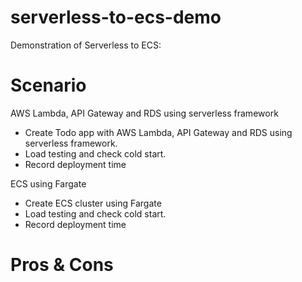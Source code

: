 # serverless-to-ecs-demo
Demonstration of Serverless to ECS:

# Scenario

AWS Lambda, API Gateway and RDS using serverless framework
- Create Todo app with AWS Lambda, API Gateway and RDS using serverless framework.
- Load testing and check cold start.
- Record deployment time

ECS using Fargate
- Create ECS cluster using Fargate
- Load testing and check cold start.
- Record deployment time

# Pros & Cons

